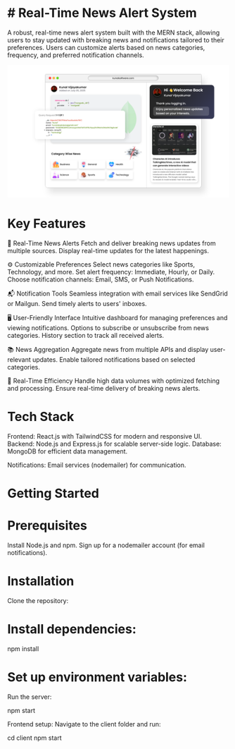 # # Real-Time News Alert System
A robust, real-time news alert system built with the MERN stack, allowing users to stay updated with breaking news and notifications tailored to their preferences. Users can customize alerts based on news categories, frequency, and preferred notification channels.

<p><a target="_blank" style="display: inline-block;"><img src="https://raw.githubusercontent.com/kunalkv2000/News-App/refs/heads/main/assets/news.png" /></a>

# Key Features
📢 Real-Time News Alerts
Fetch and deliver breaking news updates from multiple sources.
Display real-time updates for the latest happenings.

⚙️ Customizable Preferences
Select news categories like Sports, Technology, and more.
Set alert frequency: Immediate, Hourly, or Daily.
Choose notification channels: Email, SMS, or Push Notifications.

📬 Notification Tools
Seamless integration with email services like SendGrid or Mailgun.
Send timely alerts to users' inboxes.

🖥️ User-Friendly Interface
Intuitive dashboard for managing preferences and viewing notifications.
Options to subscribe or unsubscribe from news categories.
History section to track all received alerts.

📚 News Aggregation
Aggregate news from multiple APIs and display user-relevant updates.
Enable tailored notifications based on selected categories.

🚀 Real-Time Efficiency
Handle high data volumes with optimized fetching and processing.
Ensure real-time delivery of breaking news alerts.

# Tech Stack
Frontend: React.js with TailwindCSS for modern and responsive UI.
Backend: Node.js and Express.js for scalable server-side logic.
Database: MongoDB for efficient data management.


Notifications: Email services (nodemailer) for communication.

# Getting Started

# Prerequisites
Install Node.js and npm.
Sign up for a nodemailer account (for email notifications).


# Installation

Clone the repository:


# Install dependencies:

npm install

# Set up environment variables:

Run the server:

npm start

Frontend setup: Navigate to the client folder and run:

cd client
npm start
